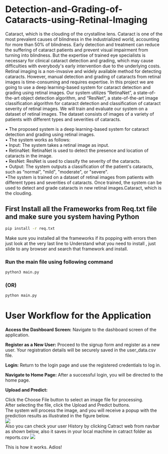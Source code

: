 # Detection-and-Grading-of-Cataracts-using-Retinal-Imaging
Cataract, which is the clouding of the crystalline lens. Cataract is one of the most prevalent causes of blindness in the industrialized world, accounting for more than 50% of blindness. Early detection and treatment can reduce the suffering of cataract patients and prevent visual impairment from turning into blindness. But the expertise of trained eye specialists is necessary for clinical cataract detection and grading, which may cause difficulties with everybody's early intervention due to the underlying costs. Retinal imaging is a non-invasive and widely available method for detecting cataracts. However, manual detection and grading of cataracts from retinal images is time-consuming and requires expertise. In this project we are going to use a deep learning-based system for cataract detection and grading using retinal images. Our system utilizes “RetinaNet”, a state-of-the-art object detection algorithm, and “ResNet”, a state-of-the-art image classification algorithm for cataract detection and classification of cataract severity of retinal images. We will train and evaluate our system on a dataset of retinal images. The dataset consists of images of a variety of patients with different types and severities of cataracts.

• The proposed system is a deep learning-based system for cataract detection and grading using retinal images.<br/>
• The system works as follows:<br/>
• Input: The system takes a retinal image as input.<br/>
• RetinaNet: RetinaNet is used to detect the presence and location of cataracts in the image.<br/>
• ResNet: ResNet is used to classify the severity of the cataracts.<br/>
• Output: The system outputs a classification of the patient's cataracts, such as “normal”, "mild", "moderate", or "severe".<br/>
•The system is trained on a dataset of retinal images from patients with different types and severities of cataracts. Once trained, the system can be used to detect and grade cataracts in new retinal images.Cataract, which is the clouding.<br/>


## First Install all the Frameworks from Req.txt file and make sure you system having Python 
```bash
pip install -r req.txt
```
Make sure you installed all the frameworks if its popping with errors then just look at the very last line to Understand what you need to install , just slide to any browser and search that framework and install.

### Run the main file using following command
```bash
python3 main.py
```
###          (OR)
```bash
python main.py
```


# User Workflow for the Application
**Access the Dashboard Screen:** Navigate to the dashboard screen of the application.<br/>

**Register as a New User:** Proceed to the signup form and register as a new user. Your registration details will be securely saved in the user_data.csv file.<br/>

**Login:** Return to the login page and use the registered credentials to log in.<br/>

**Navigate to Home Page:** After a successful login, you will be directed to the home page.<br/>

**Upload and Predict:**<br/>

Click the Choose File button to select an image file for processing.<br/>
After selecting the file, click the Upload and Predict buttons.<br/>
The system will process the image, and you will receive a popup with the prediction results as illustrated in the figure below.<br/>
![](https://i.imgur.com/mKIDPel.jpeg)
<br/>
Also you can check your user History by clicking Catract web from navbar as shown below, also it saves in your local machine in catract folder as reports.csv 
![](https://i.imgur.com/Ldoc0MM.jpeg)

This is how it works. Adios!
